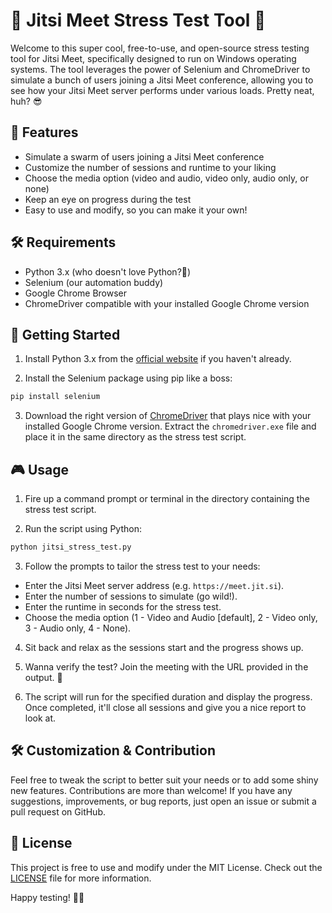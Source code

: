 # 🚀 Jitsi Meet Stress Test Tool 🎉

Welcome to this super cool, free-to-use, and open-source stress testing tool for Jitsi Meet, specifically designed to run on Windows operating systems. The tool leverages the power of Selenium and ChromeDriver to simulate a bunch of users joining a Jitsi Meet conference, allowing you to see how your Jitsi Meet server performs under various loads. Pretty neat, huh? 😎

## 🌟 Features

- Simulate a swarm of users joining a Jitsi Meet conference
- Customize the number of sessions and runtime to your liking
- Choose the media option (video and audio, video only, audio only, or none)
- Keep an eye on progress during the test
- Easy to use and modify, so you can make it your own!

## 🛠️ Requirements

- Python 3.x (who doesn't love Python?🐍)
- Selenium (our automation buddy)
- Google Chrome Browser
- ChromeDriver compatible with your installed Google Chrome version

## 🚀 Getting Started

1. Install Python 3.x from the [official website](https://www.python.org/downloads/) if you haven't already.

2. Install the Selenium package using pip like a boss:

```bash
pip install selenium
```

3. Download the right version of [ChromeDriver](https://sites.google.com/a/chromium.org/chromedriver/downloads) that plays nice with your installed Google Chrome version. Extract the `chromedriver.exe` file and place it in the same directory as the stress test script.

## 🎮 Usage

1. Fire up a command prompt or terminal in the directory containing the stress test script.

2. Run the script using Python:

```bash
python jitsi_stress_test.py
```

3. Follow the prompts to tailor the stress test to your needs:

- Enter the Jitsi Meet server address (e.g. `https://meet.jit.si`).
- Enter the number of sessions to simulate (go wild!).
- Enter the runtime in seconds for the stress test.
- Choose the media option (1 - Video and Audio [default], 2 - Video only, 3 - Audio only, 4 - None).

4. Sit back and relax as the sessions start and the progress shows up.

5. Wanna verify the test? Join the meeting with the URL provided in the output. 👀

6. The script will run for the specified duration and display the progress. Once completed, it'll close all sessions and give you a nice report to look at.

## 🛠️ Customization & Contribution

Feel free to tweak the script to better suit your needs or to add some shiny new features. Contributions are more than welcome! If you have any suggestions, improvements, or bug reports, just open an issue or submit a pull request on GitHub.

## 📜 License

This project is free to use and modify under the MIT License. Check out the [LICENSE](LICENSE) file for more information.

Happy testing! 🥳🚀
